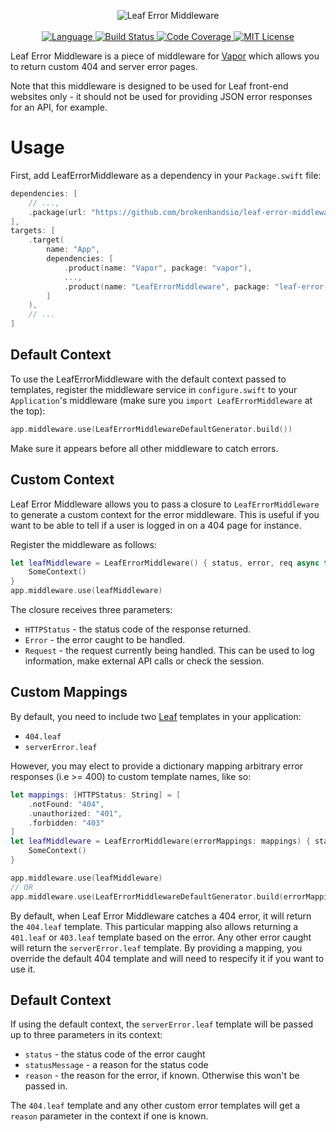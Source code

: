 <p align="center">
    <img src="https://user-images.githubusercontent.com/9938337/31054113-7cac93d8-a6a3-11e7-84ae-e98c57129a72.png" alt="Leaf Error Middleware">
    <br>
    <br>
    <a href="https://swift.org">
        <img src="http://img.shields.io/badge/Swift-5.6-brightgreen.svg" alt="Language">
    </a>
    <a href="https://github.com/brokenhandsio/leaf-error-middleware/actions">
        <img src="https://github.com/brokenhandsio/leaf-error-middleware/workflows/CI/badge.svg?branch=main" alt="Build Status">
    </a>
    <a href="https://codecov.io/gh/brokenhandsio/leaf-error-middleware">
        <img src="https://codecov.io/gh/brokenhandsio/leaf-error-middleware/branch/main/graph/badge.svg" alt="Code Coverage">
    </a>
    <a href="https://raw.githubusercontent.com/brokenhandsio/leaf-error-middleware/main/LICENSE">
        <img src="https://img.shields.io/badge/license-MIT-blue.svg" alt="MIT License">
    </a>
</p>

Leaf Error Middleware is a piece of middleware for [Vapor](https://github.com/vapor/vapor) which allows you to return custom 404 and server error pages.

Note that this middleware is designed to be used for Leaf front-end websites only - it should not be used for providing JSON error responses for an API, for example.

# Usage

First, add LeafErrorMiddleware as a dependency in your `Package.swift` file:

```swift
dependencies: [
    // ...,
    .package(url: "https://github.com/brokenhandsio/leaf-error-middleware.git", from: "4.0.0")
],
targets: [
    .target(
        name: "App", 
        dependencies: [
            .product(name: "Vapor", package: "vapor"),
            ..., 
            .product(name: "LeafErrorMiddleware", package: "leaf-error-middleware")
        ]
    ),
    // ...
]
```

## Default Context

To use the LeafErrorMiddleware with the default context passed to templates, register the middleware service in `configure.swift` to your `Application`'s middleware (make sure you `import LeafErrorMiddleware` at the top):

```swift
app.middleware.use(LeafErrorMiddlewareDefaultGenerator.build())
```

Make sure it appears before all other middleware to catch errors.

## Custom Context

Leaf Error Middleware allows you to pass a closure to `LeafErrorMiddleware` to generate a custom context for the error middleware. This is useful if you want to be able to tell if a user is logged in on a 404 page for instance.

Register the middleware as follows:

```swift
let leafMiddleware = LeafErrorMiddleware() { status, error, req async throws -> SomeContext in
    SomeContext()
}
app.middleware.use(leafMiddleware)
```

The closure receives three parameters:

* `HTTPStatus` - the status code of the response returned.
* `Error` - the error caught to be handled.
* `Request` - the request currently being handled. This can be used to log information, make external API calls or check the session.

## Custom Mappings

By default, you need to include two [Leaf](https://github.com/vapor/leaf) templates in your application:

* `404.leaf`
* `serverError.leaf`

However, you may elect to provide a dictionary mapping arbitrary error responses (i.e >= 400) to custom template names, like so:

```swift
let mappings: [HTTPStatus: String] = [
    .notFound: "404",
    .unauthorized: "401",
    .forbidden: "403"
]
let leafMiddleware = LeafErrorMiddleware(errorMappings: mappings) { status, error, req async throws -> SomeContext in
    SomeContext()
}

app.middleware.use(leafMiddleware)
// OR
app.middleware.use(LeafErrorMiddlewareDefaultGenerator.build(errorMappings: mapping))
```

By default, when Leaf Error Middleware catches a 404 error, it will return the `404.leaf` template. This particular mapping also allows returning a `401.leaf` or `403.leaf` template based on the error. Any other error caught will return the `serverError.leaf` template. By providing a mapping, you override the default 404 template and will need to respecify it if you want to use it.

## Default Context

If using the default context, the `serverError.leaf` template will be passed up to three parameters in its context:

* `status` - the status code of the error caught
* `statusMessage` - a reason for the status code
* `reason` - the reason for the error, if known. Otherwise this won't be passed in.

The `404.leaf` template and any other custom error templates will get a `reason` parameter in the context if one is known.
